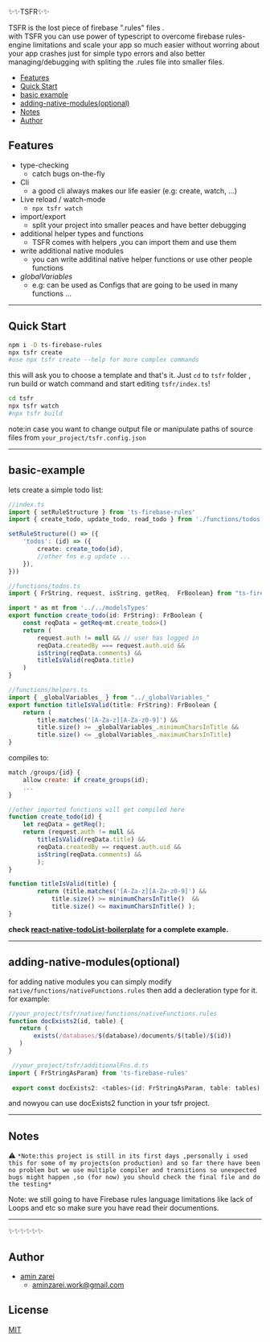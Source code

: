 
 
✨✨TSFR✨✨
 
TSFR is the lost piece of firebase ".rules" files .   
with TSFR you can use power of typescript to overcome firebase rules-engine limitations and scale your app so much easier without worring about your app crashes just for simple typo errors and also better managing/debugging with spliting the .rules file into smaller files. 

<!-- START doctoc generated TOC please keep comment here to allow auto update -->
<!-- DON'T EDIT THIS SECTION, INSTEAD RE-RUN doctoc TO UPDATE -->


- [Features](#features)
- [Quick Start](#quick-start)
- [basic example](#basic-example)
- [adding-native-modules(optional)](#adding-native-modules(optional))
- [Notes](#notes)
- [Author](#author)
<!-- END doctoc generated TOC please keep comment here to allow auto update -->

## Features

- type-checking
    - catch bugs on-the-fly 
- Cli 
    - a good cli always makes our life easier (e.g: create, watch, ...)
- Live reload / watch-mode 
    - `npx tsfr watch`
- import/export
    - split your project into smaller peaces and have better debugging
- additional helper types and functions
    - TSFR comes with helpers ,you can import them and use them 
- write additional native modules
    - you can write additinal native helper functions or use other people functions
- _globalVariables_ 
    - e.g: can be used as Configs that are going to be used in many functions ...

----------------
## Quick Start

```bash
npm i -D ts-firebase-rules
npx tsfr create
#use npx tsfr create --help for more complex commands
```
this will ask you to choose a template and that's it. Just `cd` to `tsfr` folder , run build or watch command and start editing `tsfr/index.ts`!


```bash
cd tsfr
npx tsfr watch
#npx tsfr build
```
note:in case you want to change output file or manipulate paths of source files from `your_project/tsfr.config.json`


----------------

## basic-example
 lets create a simple todo list:
```ts
//index.ts
import { setRuleStructure } from 'ts-firebase-rules'
import { create_todo, update_todo, read_todo } from './functions/todos'

setRuleStructure(() => ({
    'todos': (id) => ({
        create: create_todo(id),
        //other fns e.g update ...
    }),
}))
```
```ts
//functions/todos.ts
import { FrString, request, isString, getReq,  FrBoolean} from "ts-firebase-rules" 

import * as mt from '../../modelsTypes'
export function create_todo(id: FrString): FrBoolean {
    const reqData = getReq<mt.create_todo>()
    return (
        request.auth != null && // user has logged in 
        reqData.createdBy === request.auth.uid &&  
        isString(reqData.comments) && 
        titleIsValid(reqData.title)
    )
} 
```
```ts
//functions/helpers.ts
import { _globalVariables_ } from "../_globalVariables_" 
export function titleIsValid(title: FrString): FrBoolean {
    return (
        title.matches('[A-Za-z][A-Za-z0-9]') &&
        title.size() >= _globalVariables_.minimumCharsInTitle &&
        title.size() <= _globalVariables_.maximumCharsInTitle)
}

```
compiles to:
```js
match /groups/{id} {
    allow create: if create_groups(id);
    ...
}

//other imported functions will get compiled here 
function create_todo(id) {
    let reqData = getReq();
    return (request.auth != null &&
        titleIsValid(reqData.title) &&
        reqData.createdBy == request.auth.uid &&
        isString(reqData.comments) && 
        );
}

function titleIsValid(title) {
        return (title.matches('[A-Za-z][A-Za-z0-9]') &&
            title.size() >= minimumCharsInTitle()  &&
            title.size() <= maximumCharsInTitle() );
} 
```

<b>check [react-native-todoList-boilerplate](https://github.com/aminZarei72/react-native-todolist-boilerplate) for a complete example.</b>

----------------
## adding-native-modules(optional)

 for adding native modules you can simply modify ```native/functions/nativeFunctions.rules``` then add a decleration type for it.
 for example:
 ```js
 //your_project/tsfr/native/functions/nativeFunctions.rules
 function docExists2(id, table) {
    return ( 
        exists(/databases/$(database)/documents/$(table)/$(id)) 
    )
}
 ```
 ```ts
  //your_project/tsfr/additionalFns.d.ts
import { FrStringAsParam} from 'ts-firebase-rules'
  
  export const docExists2: <tables>(id: FrStringAsParam, table: tables) => FrBoolean
 ```
and nowyou can use docExists2 function in your tsfr project.


----------------
## Notes

⚠️ `*Note:this project is still in its first days ,personally i used this for some of my projects(on production) and so far there have been no problem but we use multiple compiler and transitions so unexpected bugs might happen ,so (for now) you should check the final file and do the testing*`

Note: we still going to have Firebase rules language limitations like lack of Loops and etc
so make sure you have read their documentions.



----------------

 ✨✨✨✨✨✨

## Author

- [amin zarei](https://github.com/aminZarei72)
    - aminzarei.work@gmail.com

## License
[MIT](https://github.com/aminZarei72/ts-firebase-rules/LICENSE)

<!-- ALL-CONTRIBUTORS-LIST:START - Do not remove or modify this section -->
<!-- prettier-ignore-start -->
<!-- markdownlint-disable -->

<!-- markdownlint-enable -->
<!-- prettier-ignore-end -->
<!-- ALL-CONTRIBUTORS-LIST:END -->
 
